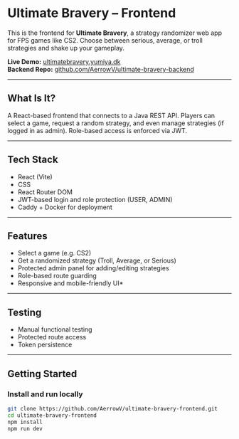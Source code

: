 # Ultimate Bravery – Frontend

This is the frontend for **Ultimate Bravery**, a strategy randomizer web app for FPS games like CS2. Choose between serious, average, or troll strategies and shake up your gameplay.

**Live Demo:** [ultimatebravery.yumiya.dk](https://ultimatebravery.yumiya.dk)  
**Backend Repo:** [github.com/AerrowV/ultimate-bravery-backend](https://github.com/AerrowV/ultimate-bravery-backend)

---

## What Is It?

A React-based frontend that connects to a Java REST API. Players can select a game, request a random strategy, and even manage strategies (if logged in as admin). Role-based access is enforced via JWT.

---

## Tech Stack

- React (Vite)
- CSS
- React Router DOM
- JWT-based login and role protection (USER, ADMIN)
- Caddy + Docker for deployment

---

## Features

- Select a game (e.g. CS2)
- Get a randomized strategy (Troll, Average, or Serious)
- Protected admin panel for adding/editing strategies
- Role-based route guarding
- Responsive and mobile-friendly UI*

---

## Testing

- Manual functional testing
- Protected route access
- Token persistence

---

## Getting Started

### Install and run locally

```bash
git clone https://github.com/AerrowV/ultimate-bravery-frontend.git
cd ultimate-bravery-frontend
npm install
npm run dev
